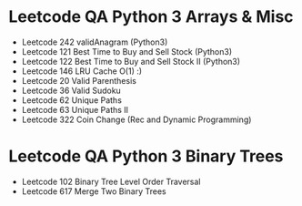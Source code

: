 # Leetcode QA Python 3 Arrays & Misc

- Leetcode 242 validAnagram (Python3) 
- Leetcode 121 Best Time to Buy and Sell Stock (Python3)
- Leetcode 122 Best Time to Buy and Sell Stock II (Python3)
- Leetcode 146 LRU Cache O(1) :)
- Leetcode 20 Valid Parenthesis
- Leetcode 36 Valid Sudoku
- Leetcode 62 Unique Paths
- Leetcode 63 Unique Paths II
- Leetcode 322 Coin Change (Rec and Dynamic Programming)


# Leetcode QA Python 3 Binary Trees

- Leetcode 102 Binary Tree Level Order Traversal
- Leetcode 617 Merge Two Binary Trees
